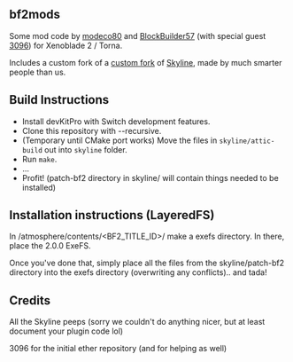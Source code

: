 ## bf2mods

Some mod code by [modeco80](https://github.com/modeco80) and [BlockBuilder57](https://github.com/BlockBuilder57) (with special guest [3096](https://github.com/3096)) for Xenoblade 2 / Torna.

Includes a custom fork of a [custom fork](https://github.com/3096/skyline/tree/xde) of [Skyline](https://github.com/skyline-dev/skyline/), made by much smarter people than us.

## Build Instructions

- Install devKitPro with Switch development features.
- Clone this repository with --recursive.
- (Temporary until CMake port works) Move the files in `skyline/attic-build` out into `skyline` folder.
- Run `make`.
- ...
- Profit! (patch-bf2 directory in skyline/ will contain things needed to be installed)

## Installation instructions (LayeredFS)

In /atmosphere/contents/<BF2_TITLE_ID>/ make a exefs directory. In there, place the 2.0.0 ExeFS.

Once you've done that, simply place all the files from the skyline/patch-bf2 directory into the exefs directory (overwriting any conflicts).. and tada!

## Credits

All the Skyline peeps (sorry we couldn't do anything nicer, but at least document your plugin code lol)

3096 for the initial ether repository (and for helping as well)